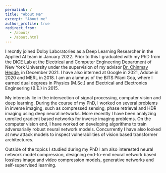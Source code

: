 ```yaml
---
permalink: /
title: "About Me"
excerpt: "About me"
author_profile: true
redirect_from: 
  - /about/
  - /about.html
---
```


<p>I recntly joined Dolby Laboratories as a Deep Learning Researcher in the Applied AI team in January 2022. Prior to this I graduated with my PhD from the <a target="_blank" href='http://dice.ece.iastate.edu/'>DICE Lab</a> at the Electrical and Computer Engineering Department of New York University under the supervision of my advisor <a target="_blank" href='https://chinmayhegde.github.io/'>Dr. Chinmay Hegde</a>, in December 2021. I have also interned at Google in 2021, Adobe in 2020 and MERL in 2018. I am an alumnus of the BITS Pilani Goa, where I earned dual degrees in Physics (M.Sc.) and Electrical and Electronics Engineering (B.E.) in 2015.</p>

<p> My interests lie in the intersection of signal processing, computer vision and deep learning. During the course of my PhD, I worked on several problems in inverse imaging, such as compressed sensing, phase retrieval and HDR imaging using deep neural networks. More recently I have been analyzing unrolled gradient based networks for inverse imaging problems. On the computer vision end, I have worked on developing algorithms to train adversarially robust neural network models. Concurrently I have also looked at new attack models to inspect vulnerabilities of vision based transformer architectures. </p>

<p> Outside of the topics I studied during my PhD I am also interested neural network model compression, designing end-to-end neural network based lossless image and video compression models, generative networks and self-supervised learning. </p>


